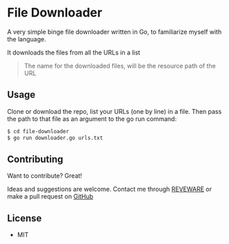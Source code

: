 # File Downloader
A very simple binge file downloader written in Go, to familiarize myself with the language.

It downloads the files from all the URLs in a list

> The name for the downloaded files, will be the resource path of the URL 

## Usage
Clone or download the repo, list your URLs (one by line) in a file.
Then pass the path to that file as an argument to the go run command:

```sh
$ cd file-downloader
$ go run downloader.go urls.txt
```

## Contributing
Want to contribute? Great!

Ideas and suggestions are welcome. Contact me through [REVEWARE] or make a pull request on [GitHub]

## License
- MIT

   [github]: <https://github.com/rrriki/file-downloader>
   [reveware]: <http://reveware.com>
